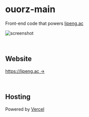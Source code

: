 # ouorz-main

Front-end code that powers [lipeng.ac](https://lipeng.ac)

![screenshot](https://static.ouorz.com/screen-shot-ouorz-next.png)

<br/>

## Website

[https://lipeng.ac →](https://lipeng.ac)

<br/>

## Hosting

Powered by [Vercel](https://vercel.com)

